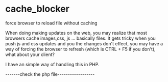 # cache_blocker
force browser to reload file without caching

When doing making updates on the web, you may realize that most browsers cache images,css, js ... basically files. It gets tricky
when you push js and css updates and you the changes don't effect, you may have a way of forcing the browser to refresh (which is CTRL + F5 if you don't),
what about your client?

I have an simple way of handling this in PHP.




-------check the php file------------------
